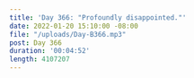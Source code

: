 ```yaml
---
title: 'Day 366: "Profoundly disappointed."'
date: 2022-01-20 15:10:00 -08:00
file: "/uploads/Day-B366.mp3"
post: Day 366
duration: '00:04:52'
length: 4107207
---
```


